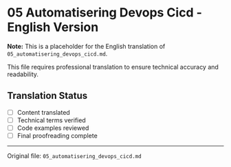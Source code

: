 # 05 Automatisering Devops Cicd - English Version

**Note:** This is a placeholder for the English translation of `05_automatisering_devops_cicd.md`.

This file requires professional translation to ensure technical accuracy and readability.

## Translation Status
- [ ] Content translated
- [ ] Technical terms verified
- [ ] Code examples reviewed
- [ ] Final proofreading complete

---

Original file: `05_automatisering_devops_cicd.md`
